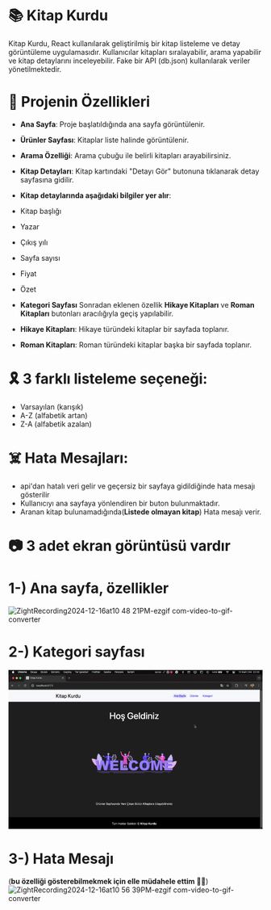 # 📚 Kitap Kurdu

Kitap Kurdu, React kullanılarak geliştirilmiş bir kitap listeleme ve detay görüntüleme uygulamasıdır.
Kullanıcılar kitapları sıralayabilir, arama yapabilir ve kitap detaylarını inceleyebilir. Fake bir API (db.json) kullanılarak veriler yönetilmektedir.

# 🚀 Projenin Özellikleri

- **Ana Sayfa**: Proje başlatıldığında ana sayfa görüntülenir.
- **Ürünler Sayfası**: Kitaplar liste halinde görüntülenir.
- **Arama Özelliği**: Arama çubuğu ile belirli kitapları arayabilirsiniz.
- **Kitap Detayları**: Kitap kartındaki "Detayı Gör" butonuna tıklanarak detay sayfasına gidilir.
- **Kitap detaylarında aşağıdaki bilgiler yer alır**:
- Kitap başlığı
- Yazar
- Çıkış yılı
- Sayfa sayısı
- Fiyat
- Özet

- **Kategori Sayfası**
  Sonradan eklenen özellik **Hikaye Kitapları** ve **Roman Kitapları** butonları aracılığıyla geçiş yapılabilir.
- **Hikaye Kitapları**: Hikaye türündeki kitaplar bir sayfada toplanır.
- **Roman Kitapları**: Roman türündeki kitaplar başka bir sayfada toplanır.

# 🎗️ 3 farklı listeleme seçeneği:

- Varsayılan (karışık)
- A-Z (alfabetik artan)
- Z-A (alfabetik azalan)

# ☠️ Hata Mesajları:

- api'dan hatalı veri gelir ve geçersiz bir sayfaya gidildiğinde hata mesajı gösterilir
- Kullanıcıyı ana sayfaya yönlendiren bir buton bulunmaktadır.
- Aranan kitap bulunamadığında(**Listede olmayan kitap**) Hata mesajı verir.

# 📷 3 adet ekran görüntüsü vardır

# 1-) Ana sayfa, özellikler

![ZightRecording2024-12-16at10 48 21PM-ezgif com-video-to-gif-converter](https://github.com/user-attachments/assets/f05c7985-15fa-4586-8a18-1bd6036baf6c)

# 2-) Kategori sayfası
![Kategori](ZightRecording2025-03-15at10.03.14PM-ezgif.com-video-to-gif-converter.gif)

# 3-) Hata Mesajı

(**bu özelliği gösterebilmekmek için elle müdahele ettim 💪🏻**)
![ZightRecording2024-12-16at10 56 39PM-ezgif com-video-to-gif-converter](https://github.com/user-attachments/assets/ca5ac08c-42c4-45a6-bfbe-3a5985f4ef30)

